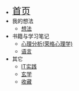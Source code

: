 * [<font size=5>首页</font>](/)
* 我的想法
  * [想法](/thoughts/)
* 书籍与学习笔记
  * [心理分析(荣格心理学)](/analytical-psychology/)
  * [语言](/languages/)
* 其它
  * [IT实践](/IT-practice/)
  * [玄学](/metaphysics/)
  * [收藏](/collection/)
